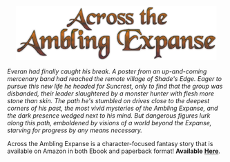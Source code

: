 <p  style="text-align: center;">
	<img src="./img/writing/AmblingLogo.png" alt="Across the Ambling Expanse" width=465px/>
</p>

<p  style="text-align: center;">
	<object width="512" height="315"
		data="https://www.youtube.com/embed/_t72KudJBA4"> 
	</object> 
</p>

*Everan had finally caught his break. A poster from an up-and-coming mercenary band had reached the remote village of Shade's Edge.
Eager to pursue this new life he headed for Suncrest, only to find that the group was disbanded, their leader slaughtered by a monster hunter with flesh more stone than skin.
The path he's stumbled on drives close to the deepest corners of his past, the most vivid mysteries of the Ambling Expanse, and the dark presence wedged next to his mind.
But dangerous figures lurk along this path, emboldened by visions of a world beyond the Expanse, starving for progress by any means necessary.*

Across the Ambling Expanse is a character-focused fantasy story that is available on Amazon in both Ebook and paperback format!
**Available** [**Here**](https://www.amazon.ca/dp/B0D85WZ9PL).
